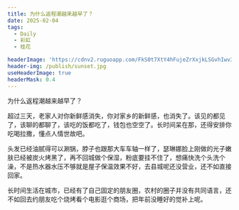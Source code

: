 ```yaml
---
title: 为什么返程潮越来越早了？   
date: 2025-02-04
tags:
  - Daily
  - 彩虹
  - 桂花

headerImage: 'https://cdnv2.ruguoapp.com/FkS0t7XtY4hFujeZrXxjkLSGvhIwv3.jpg'
header-img: /publish/sunset.jpg
useHeaderImage: true
headerMask: 0.4
---
```


为什么返程潮越来越早了？   

超过三天，老家人对你新鲜感消失，你对家乡的新鲜感，也消失了。该见的都见了，该聊的都聊了，该吃的饭都吃了，钱包也空空了。长时间呆在那，还得安排你吃喝拉撒，懂点人情世故吧。   

头发已经油腻得可以涮锅，脖子也跟那大车车轴一样了，瑟琳娜脸上刚做的光子嫩肤已经被炭火烤黑了，再不回城做个保湿，粉底要挂不住了，想痛快洗个头洗个澡，不是热水器水压不够就是屋子保温效果不好，去县城呢还没营业，还不如直接回家。    

 长时间生活在城市，已经有了自己固定的朋友圈，农村的圈子并没有共同语言，还不如回去约朋友吃个烧烤看个电影逛个商场，把年前没睡好的觉补上呢。
